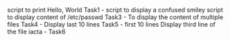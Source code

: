 script to print Hello, World
Task1 - script to display a confused smiley
script to display content of /etc/passwd
Task3 - To display the content of multiple files
Task4 - Display last 10 lines
Task5 - first 10 lines
Display third line of the file iacta - Task6
